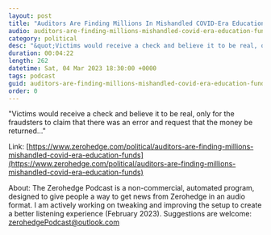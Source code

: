 ```yaml
---
layout: post
title: "Auditors Are Finding Millions In Mishandled COVID-Era Education Funds"
audio: auditors-are-finding-millions-mishandled-covid-era-education-funds-0
category: political
desc: "&quot;Victims would receive a check and believe it to be real, only for the fraudsters to claim that there was an error and request that the money be returned...&quot;"
duration: 00:04:22
length: 262
datetime: Sat, 04 Mar 2023 18:30:00 +0000
tags: podcast
guid: auditors-are-finding-millions-mishandled-covid-era-education-funds-0
order: 0
---
```

&quot;Victims would receive a check and believe it to be real, only for the fraudsters to claim that there was an error and request that the money be returned...&quot;

Link: [https://www.zerohedge.com/political/auditors-are-finding-millions-mishandled-covid-era-education-funds](https://www.zerohedge.com/political/auditors-are-finding-millions-mishandled-covid-era-education-funds)

About: The Zerohedge Podcast is a non-commercial, automated program, designed to give people a way to get news from Zerohedge in an audio format.  I am actively working on tweaking and improving the setup to create a better listening experience (February 2023).  Suggestions are welcome: [zerohedgePodcast@outlook.com](mailto:zerohedgePodcast@outlook.com)